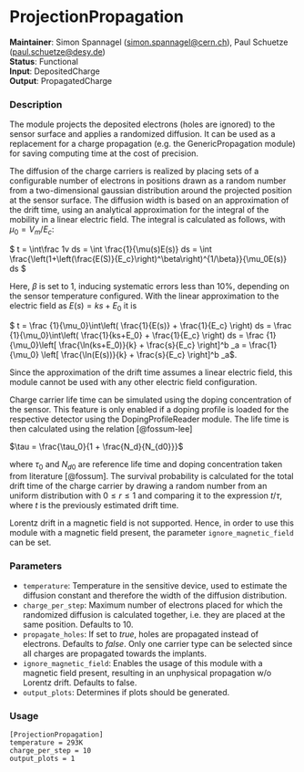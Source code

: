# ProjectionPropagation
**Maintainer**: Simon Spannagel (<simon.spannagel@cern.ch>), Paul Schuetze (<paul.schuetze@desy.de>)  
**Status**: Functional   
**Input**: DepositedCharge   
**Output**: PropagatedCharge   

### Description
The module projects the deposited electrons (holes are ignored) to the sensor surface and applies a randomized diffusion. It can be used as a replacement for a charge propagation (e.g. the GenericPropagation module) for saving computing time at the cost of precision.

The diffusion of the charge carriers is realized by placing sets of a configurable number of electrons in positions drawn as a random number from a two-dimensional gaussian distribution around the projected position at the sensor surface. The diffusion width is based on an approximation of the drift time, using an analytical approximation for the integral of the mobility in a linear electric field. The integral is calculated as follows, with $` \mu_0 = V_m/E_c `$:

$` t = \int\frac 1v ds = \int \frac{1}{\mu(s)E(s)} ds = \int \frac{\left(1+\left(\frac{E(S)}{E_c}\right)^\beta\right)^{1/\beta}}{\mu_0E(s)} ds `$

Here, $` \beta `$ is set to 1, inducing systematic errors less than 10%, depending on the sensor temperature configured. With the linear approximation to the electric field as $`E(s) = ks+E_0`$ it is

$` t = \frac {1}{\mu_0}\int\left( \frac{1}{E(s)} + \frac{1}{E_c} \right) ds = \frac {1}{\mu_0}\int\left( \frac{1}{ks+E_0} + \frac{1}{E_c} \right) ds = \frac {1}{\mu_0}\left[ \frac{\ln(ks+E_0)}{k} + \frac{s}{E_c} \right]^b _a = \frac{1}{\mu_0} \left[ \frac{\ln(E(s))}{k} + \frac{s}{E_c} \right]^b _a`$.

Since the approximation of the drift time assumes a linear electric field, this module cannot be used with any other electric field configuration.

Charge carrier life time can be simulated using the doping concentration of the sensor. This feature is only enabled if a doping profile is loaded for the respective detector using the DopingProfileReader module.
The life time is then calculated using the relation [@fossum-lee]

$`\tau = \frac{\tau_0}{1 + \frac{N_d}{N_{d0}}}`$

where $`\tau_0`$ and $`N_{d0}`$ are reference life time and doping concentration taken from literature [@fossum].
The survival probability is calculated for the total drift time of the charge carrier by drawing a random number from an uniform distribution with $`0 \leq r \leq 1`$ and comparing it to the expression $`t/\tau`$, where $`t`$ is the previously estimated drift time.

Lorentz drift in a magnetic field is not supported. Hence, in order to use this module with a magnetic field present, the parameter `ignore_magnetic_field` can be set.

### Parameters
* `temperature`: Temperature in the sensitive device, used to estimate the diffusion constant and therefore the width of the diffusion distribution.
* `charge_per_step`: Maximum number of electrons placed for which the randomized diffusion is calculated together, i.e. they are placed at the same position. Defaults to 10.
* `propagate_holes`: If set to *true*, holes are propagated instead of electrons. Defaults to *false*. Only one carrier type can be selected since all charges are propagated towards the implants.
* `ignore_magnetic_field`: Enables the usage of this module with a magnetic field present, resulting in an unphysical propagation w/o Lorentz drift. Defaults to false.
* `output_plots`: Determines if plots should be generated.


### Usage
```
[ProjectionPropagation]
temperature = 293K
charge_per_step = 10
output_plots = 1
```
